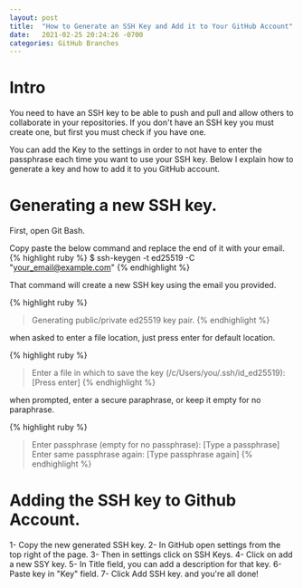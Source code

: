 ```yaml
---
layout: post
title:  "How to Generate an SSH Key and Add it to Your GitHub Account"
date:   2021-02-25 20:24:26 -0700
categories: GitHub Branches
---
```


<h1><b>Intro</b></h1>
You need to have an SSH key to be able to push and pull and allow others to collaborate in your repositories. If you don't have an SSH key you must create one, but first you must check if you have one.

You can add the Key to the settings in order to not have to enter the passphrase each time you want to use your SSH key. Below I explain how to generate a key and how to add it to you GitHub account.

<h1><b>Generating a new SSH key.</b></h1>
First, open Git Bash.

Copy paste the below command and replace the end of it with your email.
{% highlight ruby %}
$ ssh-keygen -t ed25519 -C "your_email@example.com"
{% endhighlight %}

That command will create a new SSH key using the email you provided.

{% highlight ruby %}
> Generating public/private ed25519 key pair.
{% endhighlight %}

when asked to enter a file location, just press enter for default location.

{% highlight ruby %}
> Enter a file in which to save the key (/c/Users/you/.ssh/id_ed25519):[Press enter]
{% endhighlight %}

when prompted, enter a secure paraphrase, or keep it empty for no paraphrase.

{% highlight ruby %}
> Enter passphrase (empty for no passphrase): [Type a passphrase]
> Enter same passphrase again: [Type passphrase again]
{% endhighlight %}

<h1><b>Adding the SSH key to Github Account.</b></h1>
1- Copy the new generated SSH key.
2- In GitHub open settings from the top right of the page.
3- Then in settings click on SSH Keys.
4- Click on add a new SSY key.
5- In Title field, you can add a description for that key.
6- Paste key in "Key" field.
7- Click Add SSH key. and you're all done!